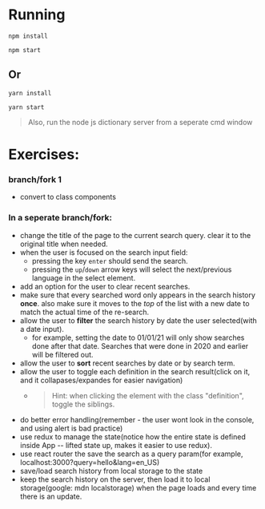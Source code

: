 # Running
`npm install`

`npm start`

## Or

`yarn install`

`yarn start`

> Also, run the node js dictionary server from a seperate cmd window

# Exercises:
### branch/fork 1
- convert to class components

### In a seperate branch/fork:
- change the title of the page to the current search query. clear it to the original title when needed.
- when the user is focused on the search input field:
    - pressing the key `enter` should send the search.
    - pressing the `up`/`down` arrow keys will select the next/previous language in the select element.
- add an option for the user to clear recent searches.
- make sure that every searched word only appears in the search history **once**. also make sure it moves to the *top* of the list with a new date to match the actual time of the re-search.
- allow the user to **filter** the search history by date the user selected(with a date input).
    - for example, setting the date to 01/01/21 will only show searches done after that date. Searches that were done in 2020 and earlier will be filtered out.
- allow the user to **sort** recent searches by date or by search term.
- allow the user to toggle each definition in the search result(click on it, and it collapases/expandes for easier navigation)
    - > Hint: when clicking the element with the class "definition", toggle the siblings.
- do better error handling(remember - the user wont look in the console, and using alert is bad practice)
- use redux to manage the state(notice how the entire state is defined inside App -- lifted state up, makes it easier to use redux).
- use react router the save the search as a query param(for example, localhost:3000?query=hello&lang=en_US)
- save/load search history from local storage to the state
- keep the search history on the server, then load it to local storage(google: mdn localstorage) when the page loads and every time there is an update.
